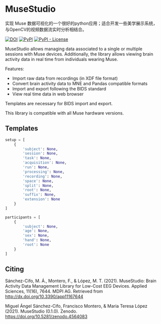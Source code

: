 # MuseStudio
实现 Muse 数据可视化的一个很好的python应用；适合开发一些美学展示系统，与OpenCV的视频数据流实时分析相结合。

[![DOI](https://zenodo.org/badge/334904649.svg)](https://zenodo.org/badge/latestdoi/334904649)
[![PyPI](https://img.shields.io/pypi/v/musestudio)](https://pypi.org/project/musestudio/)
[![PyPI - License](https://img.shields.io/pypi/l/musestudio)](https://github.com/miguelascifo/MuseStudio/blob/main/LICENSE)

MuseStudio allows managing data associated to a single or multiple sessions with Muse devices. Additionally, the library allows viewing brain activity data in real time from individuals wearing Muse.

Features:
* Import raw data from recordings (in XDF file format)
* Convert brain activity data to MNE and Pandas compatible formats
* Import and export following the BIDS standard
* View real time data in web browser

Templates are necessary for BIDS import and export.

This library is compatible with all Muse hardware versions.

## Templates
```python
setup = [
    {
        'subject': None,
        'session': None,
        'task': None,
        'acquisition': None,
        'run': None,
        'processing': None,
        'recording': None,
        'space': None,
        'split': None,
        'root': None,
        'suffix': None,
        'extension': None
    }
]

participants = [
    {
        'subject': None,
        'age': None,
        'sex': None,
        'hand': None,
        'root': None
    }
]
```

## Citing
Sánchez-Cifo, M. Á., Montero, F., & López, M. T. (2021). MuseStudio: Brain Activity Data Management Library for Low-Cost EEG Devices. Applied Sciences, 11(16), 7644. MDPI AG. Retrieved from http://dx.doi.org/10.3390/app11167644

Miguel Ángel Sánchez-Cifo, Francisco Montero, & Maria Teresa López (2021). MuseStudio (0.1.0). Zenodo. https://doi.org/10.5281/zenodo.4564083
